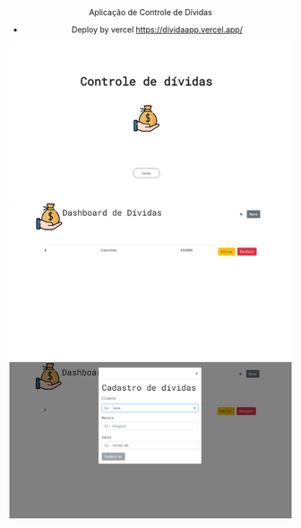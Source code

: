 <div  align="center">
  Aplicação de Controle de Dívidas

- Deploy by vercel https://dividaapp.vercel.app/

![](./src/Components/assets/LandingPage.png)
![](./src/Components/assets/Dashboard.png)
![](./src/Components/assets/Cadastro.png)

</div>
